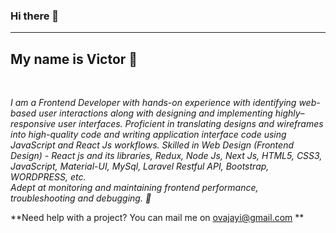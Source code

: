 ### Hi there 👋
------------------------------
My name is Victor :handshake:
------------------------------
<br/>

*I am a Frontend Developer with hands-on experience with identifying web-based user interactions along with designing and implementing highly–responsive user interfaces. Proficient in translating designs and wireframes into high-quality code and writing application interface code using JavaScript and React Js workflows. Skilled in Web Design (Frontend Design) - React js and its libraries, Redux, Node Js, Next Js, HTML5, CSS3, JavaScript, Material-UI, MySql, Laravel Restful API, Bootstrap, WORDPRESS, etc. <br/>
Adept at monitoring and maintaining frontend performance, troubleshooting and debugging. :muscle:*

**Need help with a project? You can mail me on ovajayi@gmail.com **

<!--
**oluwatoyinn/oluwatoyinn** is a ✨ _special_ ✨ repository because its `README.md` (this file) appears on your GitHub profile.

Here are some ideas to get you started:

- 🔭 I’m currently working on ...
- 🌱 I’m currently learning ...
- 👯 I’m looking to collaborate on ...
- 🤔 I’m looking for help with ...
- 💬 Ask me about ...
- 📫 How to reach me: ...
- 😄 Pronouns: ...
- ⚡ Fun fact: ...
-->

